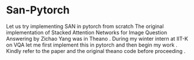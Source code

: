 # San-Pytorch
Let us try implementing SAN in pytorch from scratch
The original implementation of Stacked Attention Networks for Image Question Answering by Zichao Yang was in Theano . During my winter intern at IIT-K on VQA let me first implement this in pytorch and then begin my work .
Kindly refer to the paper and the original theano code before proceeding .
